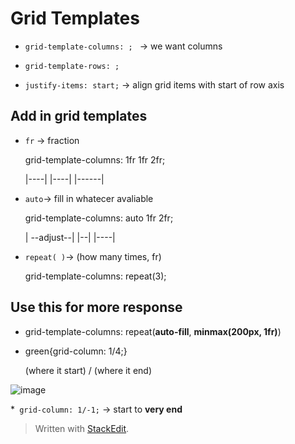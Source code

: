 
# Grid Templates
* ``grid-template-columns: ; `` → we want columns
* ``grid-template-rows: ;``

* ``justify-items: start;``  → align grid items with start of row axis

## Add in grid templates
* ``fr`` → fraction <p>
	grid-template-columns: 1fr 1fr 2fr; <p>
	|----| |----| |------|
	
* ``auto``→ fill in whatecer avaliable <p>
	grid-template-columns: auto 1fr 2fr; <p>
	| --adjust--| |--| |----|

* ``repeat( )``→ (how many times, fr) <p>
grid-template-columns: repeat(3);
	
## Use this for more response
* grid-template-columns: repeat(**auto-fill**, **minmax(200px, 1fr)**)  

* green{grid-column: 1/4;} <p>
	(where it start) / (where it end)
	<p>
![image](https://user-images.githubusercontent.com/68550874/130927830-2859bd7f-f5dd-4fe7-82f1-28fe949e1335.png)

*`` grid-column: 1/-1;`` → start to **very end**

> Written with [StackEdit](https://stackedit.io/).
<!--stackedit_data:
eyJoaXN0b3J5IjpbNDg2MTg4NTMwLC0zOTc0MzMzMzMsLTE2Nz
MwMDc5MTcsNTU0NDM4NjkzLC00NzM1MzI2MTksMTA5NzU2Nzkw
MiwtODU3NDgxMzQwXX0=
-->